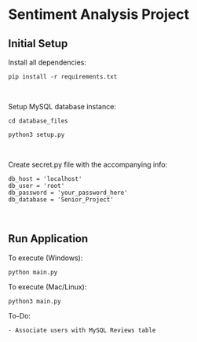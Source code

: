 # Sentiment Analysis Project

## Initial Setup


Install all dependencies: 
```
pip install -r requirements.txt
```
<br>

Setup MySQL database instance: 
```
cd database_files
```

```
python3 setup.py
```
<br>

Create secret.py file with the accompanying info:
```
db_host = 'localhost'
db_user = 'root'
db_password = 'your_password_here'
db_database = 'Senior_Project'
```
<br>

## Run Application
To execute (Windows): 
```
python main.py
```


To execute (Mac/Linux): 
```
python3 main.py
```


To-Do:

    - Associate users with MySQL Reviews table
    
